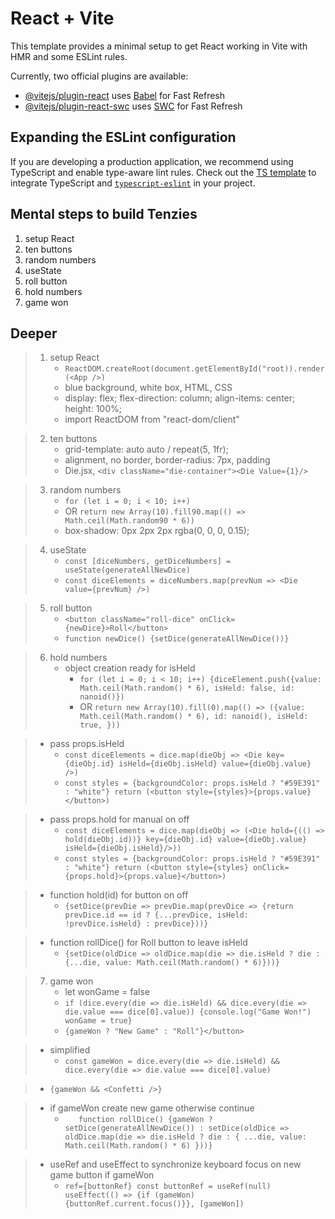 # React + Vite

This template provides a minimal setup to get React working in Vite with HMR and some ESLint rules.

Currently, two official plugins are available:

- [@vitejs/plugin-react](https://github.com/vitejs/vite-plugin-react/blob/main/packages/plugin-react/README.md) uses [Babel](https://babeljs.io/) for Fast Refresh
- [@vitejs/plugin-react-swc](https://github.com/vitejs/vite-plugin-react-swc) uses [SWC](https://swc.rs/) for Fast Refresh

## Expanding the ESLint configuration

If you are developing a production application, we recommend using TypeScript and enable type-aware lint rules. Check out the [TS template](https://github.com/vitejs/vite/tree/main/packages/create-vite/template-react-ts) to integrate TypeScript and [`typescript-eslint`](https://typescript-eslint.io) in your project.

## Mental steps to build Tenzies

1. setup React
2. ten buttons
3. random numbers
4. useState
5. roll button
6. hold numbers
7. game won

## Deeper

> 1. setup React
>    * ``` ReactDOM.createRoot(document.getElementById("root)).render(<App />) ```
>    * blue background, white box, HTML, CSS
>    * display: flex; flex-direction: column; align-items: center; height: 100%; 
>    * import ReactDOM from "react-dom/client"

> 2. ten buttons
>    * grid-template: auto auto / repeat(5, 1fr);
>    * alignment, no border, border-radius: 7px, padding
>    * Die.jsx, ``` <div className="die-container"><Die Value={1}/> ```

> 3. random numbers
>    * ``` for (let i = 0; i < 10; i++) ```
>    * OR ``` return new Array(10).fill90.map(() => Math.ceil(Math.random90 * 6)) ```
>    * box-shadow: 0px 2px 2px rgba(0, 0, 0, 0.15);
      
> 4. useState
>    * ``` const [diceNumbers, getDiceNumbers] = useState(generateAllNewDice) ```
>    * ``` const diceElements = diceNumbers.map(prevNum => <Die value={prevNum} />) ```

> 5. roll button
>    * ``` <button className="roll-dice" onClick={newDice}>Roll</button> ```
>    * ``` function newDice() {setDice(generateAllNewDice())} ```

> 6. hold numbers
>    * object creation ready for isHeld
>        * ``` for (let i = 0; i < 10; i++) {diceElement.push({value: Math.ceil(Math.random() * 6), isHeld: false, id: nanoid()}) ```    
>        * OR ``` return new Array(10).fill(0).map(() => ({value: Math.ceil(Math.random() * 6), id: nanoid(), isHeld: true, })) ```
         
>    * pass props.isHeld
>       * ``` const diceElements = dice.map(dieObj => <Die key={dieObj.id} isHeld={dieObj.isHeld} value={dieObj.value} />) ```
>       * ``` const styles = {backgroundColor: props.isHeld ? "#59E391" : "white"} return (<button style={styles}>{props.value}</button>) ```

>    * pass props.hold for manual on off
>        * ``` const diceElements = dice.map(dieObj => (<Die hold={(() => hold(dieObj.id))} key={dieObj.id} value={dieObj.value} isHeld={dieObj.isHeld}/>)) ```
>        * ``` const styles = {backgroundColor: props.isHeld ? "#59E391" : "white"} return (<button style={styles} onClick={props.hold}>{props.value}</button>) ```

>    * function hold(id) for button on off
>        * ``` {setDice(prevDie => prevDie.map(prevDice => {return prevDice.id == id ? {...prevDice, isHeld: !prevDice.isHeld} : prevDice}))} ```

>    * function rollDice() for Roll button to leave isHeld
>        * ``` {setDice(oldDice => oldDice.map(die => die.isHeld ? die : {...die, value: Math.ceil(Math.random() * 6)}))} ```
     
> 7. game won
>    *  let wonGame = false
>      * ``` if (dice.every(die => die.isHeld) && dice.every(die => die.value === dice[0].value)) {console.log("Game Won!") wonGame = true} ```
>      * ``` {gameWon ? "New Game" : "Roll"}</button> ```

>    * simplified
>      * ``` const gameWon = dice.every(die => die.isHeld) && dice.every(die => die.value === dice[0].value) ```

>    * ``` {gameWon && <Confetti />} ```

>    * if gameWon create new game otherwise continue
>       * ```    function rollDice() {gameWon ? setDice(generateAllNewDice()) : setDice(oldDice => oldDice.map(die => die.isHeld ? die : { ...die, value: Math.ceil(Math.random() * 6) }))} ```

>    * useRef and useEffect to synchronize keyboard focus on new game button if gameWon
>       * ``` ref={buttonRef} const buttonRef = useRef(null) useEffect(() => {if (gameWon) {buttonRef.current.focus()}}, [gameWon]) ```
